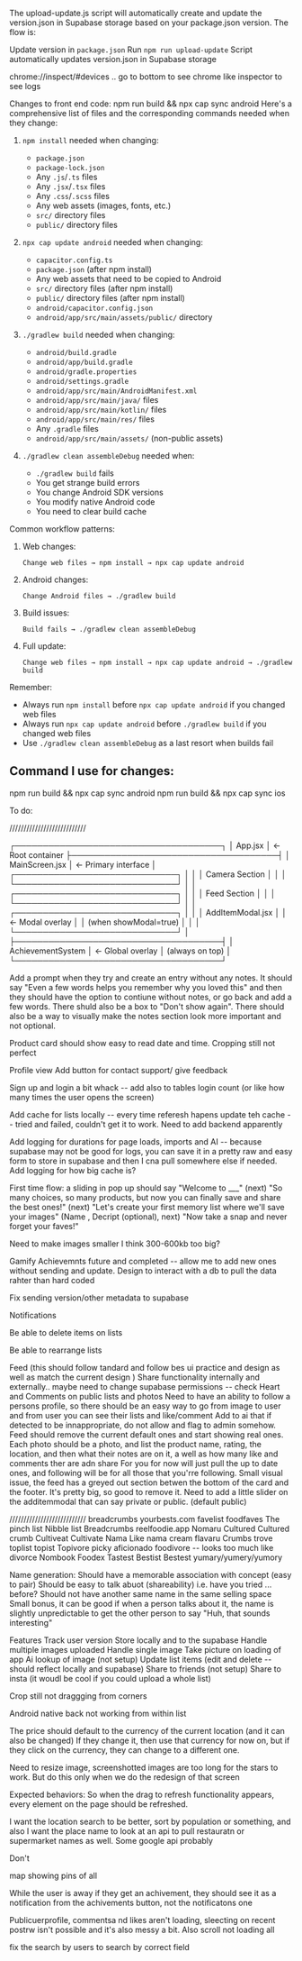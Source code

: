 The upload-update.js script will automatically create and update the version.json in Supabase storage based on your package.json version.
The flow is:

Update version in `package.json`
Run `npm run upload-update`
Script automatically updates version.json in Supabase storage

chrome://inspect/#devices .. go to bottom to see chrome like inspector to see logs

Changes to front end code:  npm run build &&  npx cap sync android 
Here's a comprehensive list of files and the corresponding commands needed when they change:

1. `npm install` needed when changing:
   - `package.json`
   - `package-lock.json`
   - Any `.js`/`.ts` files
   - Any `.jsx`/`.tsx` files
   - Any `.css`/`.scss` files
   - Any web assets (images, fonts, etc.)
   - `src/` directory files
   - `public/` directory files

2. `npx cap update android` needed when changing:
   - `capacitor.config.ts`
   - `package.json` (after npm install)
   - Any web assets that need to be copied to Android
   - `src/` directory files (after npm install)
   - `public/` directory files (after npm install)
   - `android/capacitor.config.json`
   - `android/app/src/main/assets/public/` directory

3. `./gradlew build` needed when changing:
   - `android/build.gradle`
   - `android/app/build.gradle`
   - `android/gradle.properties`
   - `android/settings.gradle`
   - `android/app/src/main/AndroidManifest.xml`
   - `android/app/src/main/java/` files
   - `android/app/src/main/kotlin/` files
   - `android/app/src/main/res/` files
   - Any `.gradle` files
   - `android/app/src/main/assets/` (non-public assets)

4. `./gradlew clean assembleDebug` needed when:
   - `./gradlew build` fails
   - You get strange build errors
   - You change Android SDK versions
   - You modify native Android code
   - You need to clear build cache

Common workflow patterns:
1. Web changes:
   ```
   Change web files → npm install → npx cap update android
   ```

2. Android changes:
   ```
   Change Android files → ./gradlew build
   ```

3. Build issues:
   ```
   Build fails → ./gradlew clean assembleDebug
   ```

4. Full update:
   ```
   Change web files → npm install → npx cap update android → ./gradlew build
   ```

Remember:
- Always run `npm install` before `npx cap update android` if you changed web files
- Always run `npx cap update android` before `./gradlew build` if you changed web files
- Use `./gradlew clean assembleDebug` as a last resort when builds fail


## Command I use for changes:

npm run build && npx cap sync android
npm run build && npx cap sync ios

To do:

///////////////////////////


┌─────────────────────────────────────┐
│              App.jsx                │ ← Root container
├─────────────────────────────────────┤
│           MainScreen.jsx            │ ← Primary interface
│  ┌─────────────────────────────┐    │
│  │        Camera Section       │    │
│  └─────────────────────────────┘    │
│  ┌─────────────────────────────┐    │
│  │         Feed Section        │    │
│  └─────────────────────────────┘    │
│  ┌─────────────────────────────┐    │
│  │      AddItemModal.jsx       │    │ ← Modal overlay
│  │     (when showModal=true)   │    │
│  └─────────────────────────────┘    │
├─────────────────────────────────────┤
│        AchievementSystem            │ ← Global overlay
│      (always on top)                │
└─────────────────────────────────────┘


Add a prompt when they try and create an entry without any notes. It should say "Even a few words helps you remember why you loved this" and then they should have the option to contiune without notes, or go back and add a few words. There shuld also be a box to "Don't show again". There should also be a way to visually make the notes section look more important and not optional. 
  



   Product card should show easy to read date and time.
Cropping still not perfect

Profile view 
   Add button for contact support/ give feedback


Sign up and login a bit whack -- add also to tables login count (or like how many times the user opens the screen)

Add cache for lists locally -- every time referesh hapens update teh cache -- tried and failed, couldn't get it to work. Need to add backend apparently

Add logging for durations for page loads, imports and AI -- because supabase may not be good for logs, you can save it in a pretty raw and easy form to store in supabase and then I cna pull somewhere else if needed. Add logging for how big cache is?

First time flow: a sliding in pop up should say "Welcome to ___" (next) "So many choices, so many products, but now you can finally save and share the best ones!" (next) "Let's create your first memory list where we'll save your images" (Name <The best....>, Decript (optional), next) "Now take a snap and never forget your faves!"


Need to make images smaller I think 300-600kb too big?

Gamify
   Achievemnts future and completed -- allow me to add new ones without sending and update. Design to interact with a db to pull the data rahter than hard coded


Fix sending version/other metadata to supabase




Notifications
   
Be able to delete items on lists

Be able to rearrange lists

Feed (this should follow tandard and follow bes ui practice and design as well as match the current design )
   Share functionality internally and externally.. maybe need to change supabase permissions -- check
   Heart and Comments on public lists and photos
   Need to have an ability to follow a persons profile, so there should be an easy way to go from image to user and from user you can see their lists and like/comment
   Add to ai that if detected to be innappropriate, do not allow and flag to admin somehow.
   Feed should remove the current default ones and start showing real ones.
      Each photo should be a photo, and list the product name, rating, the location, and then what their notes are on it, a well as how many like and comments ther are adn share
      For you for now will just pull the up to date ones, and following will be for all those that you'rre following.
   Small visual issue, the feed has a greyed out section betwen the bottom of the card and the footer. It's pretty big, so good to remove it.
   Need to add a little slider on the additemmodal that can say private or public. (default public)

///////////////////////////
breadcrumbs
yourbests.com
favelist
foodfaves
The pinch list
Nibble list
Breadcrumbs
reelfoodie.app
Nomaru
Cultured
Cultured crumb
Cultiveat
Cultivate
Nama Like nama cream
flavaru
Crumbs
trove
toplist
topist
Topivore
picky
aficionado
foodivore -- looks too much like divorce
Nombook
Foodex
Tastest
Bestist
Bestest
yumary/yumery/yumory



Name generation:
Should have a memorable association with concept (easy to pair)
Should be easy to talk abuot (shareability) i.e. have you tried ... before?
Should not have another same name in the same selling space
Small bonus, it can be good if when a person talks about it, the name is slightly unpredictable to get the other person to say "Huh, that sounds interesting"

Features
Track user version
Store locally and to the supabase
Handle multiple images uploaded
Handle single image
Take picture on loading of app
Ai lookup of image (not setup)
Update list items (edit and delete -- should reflect locally and supabase)
Share to friends (not setup)
Share to insta (it woudl be cool if you could upload a whole list)


Crop still not draggging from corners


Android native back not working from within list


The price should default to the currency of the current location (and it can also be changed) If they change it, then use that currency for now on, but if they click on the currency, they can change to a different one. 






Need to resize image, screenshotted images are too long for the stars to work. But do this only when we do the redesign of that screen

Expected behaviors:
So when the drag to refresh functionality appears, every element on the page should be refreshed.



I want the location search to be better, sort by population or something, and also I want the place name to look at an api to pull restauratn or supermarket names as well. Some google api probably


Don't 

map showing pins of all

While the user is away if they get an achivement, they should see it as a notification from  the achivements button, not the notificatons one

Publicuerprofile, commentsa nd likes aren't loading, sleecting on recent postrw isn't possible and it's also messy a bit. Also scroll not loading all

fix the search by users to search by correct field